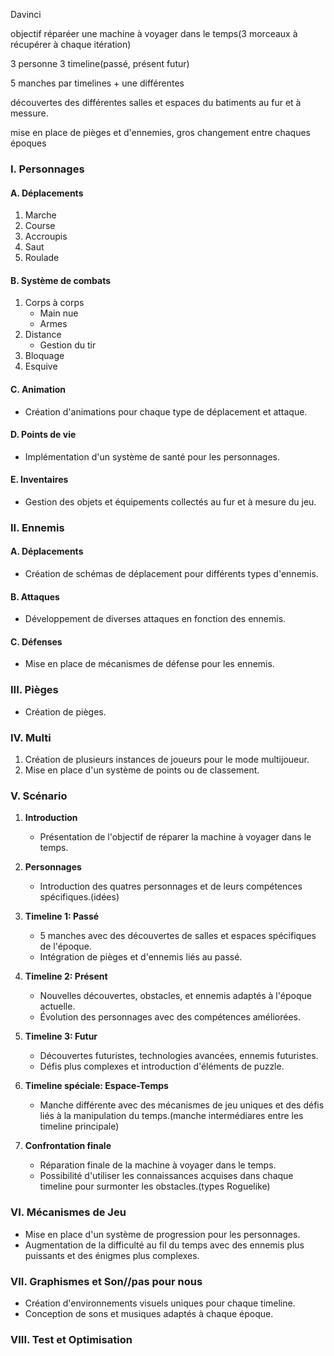 Davinci

objectif réparéer une machine à voyager dans le temps(3 morceaux à récupérer à chaque itération)

3 personne
3 timeline(passé, présent futur)

5 manches par timelines + une différentes

découvertes des différentes salles et espaces du batiments au fur et à messure.

mise en place de pièges et d'ennemies, gros changement entre chaques époques


### I. Personnages

#### A. Déplacements
1. Marche
2. Course
3. Accroupis
4. Saut
5. Roulade

#### B. Système de combats
1. Corps à corps
    - Main nue
    - Armes
2. Distance
    - Gestion du tir
3. Bloquage
4. Esquive

#### C. Animation
- Création d'animations pour chaque type de déplacement et attaque.

#### D. Points de vie
- Implémentation d'un système de santé pour les personnages.

#### E. Inventaires
- Gestion des objets et équipements collectés au fur et à mesure du jeu.

### II. Ennemis

#### A. Déplacements
- Création de schémas de déplacement pour différents types d'ennemis.

#### B. Attaques
- Développement de diverses attaques en fonction des ennemis.

#### C. Défenses
- Mise en place de mécanismes de défense pour les ennemis.

### III. Pièges

- Création de pièges.

### IV. Multi
1. Création de plusieurs instances de joueurs pour le mode multijoueur.
2. Mise en place d'un système de points ou de classement.

### V. Scénario

1. **Introduction**
    - Présentation de l'objectif de réparer la machine à voyager dans le temps.
  
2. **Personnages**
    - Introduction des quatres personnages et de leurs compétences spécifiques.(idées)

3. **Timeline 1: Passé**
    - 5 manches avec des découvertes de salles et espaces spécifiques de l'époque.
    - Intégration de pièges et d'ennemis liés au passé.

4. **Timeline 2: Présent**
    - Nouvelles découvertes, obstacles, et ennemis adaptés à l'époque actuelle.
    - Évolution des personnages avec des compétences améliorées.

5. **Timeline 3: Futur**
    - Découvertes futuristes, technologies avancées, ennemis futuristes.
    - Défis plus complexes et introduction d'éléments de puzzle.

6. **Timeline spéciale: Espace-Temps**
    - Manche différente avec des mécanismes de jeu uniques et des défis liés à la manipulation du temps.(manche intermédiares entre les timeline principale)

7. **Confrontation finale**
    - Réparation finale de la machine à voyager dans le temps.
    - Possibilité d'utiliser les connaissances acquises dans chaque timeline pour surmonter les obstacles.(types Roguelike)

### VI. Mécanismes de Jeu

- Mise en place d'un système de progression pour les personnages.
- Augmentation de la difficulté au fil du temps avec des ennemis plus puissants et des énigmes plus complexes.

### VII. Graphismes et Son//pas pour nous

- Création d'environnements visuels uniques pour chaque timeline.
- Conception de sons et musiques adaptés à chaque époque.

### VIII. Test et Optimisation

